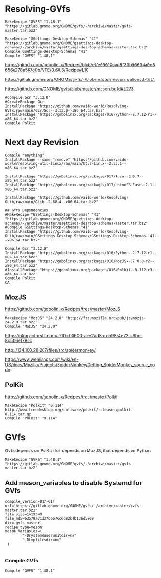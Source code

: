 # Resolving-GVfs
```
MakeRecipe "GVFS" "1.48.1" "https://gitlab.gnome.org/GNOME/gvfs/-/archive/master/gvfs-master.tar.bz2"

MakeRecipe "GSettings-Desktop-Schemas" "41" "https://gitlab.gnome.org/GNOME/gsettings-desktop-schemas/-/archive/master/gsettings-desktop-schemas-master.tar.bz2"
Compile GSettings-Desktop-Schemas "41"
Compile "GVFS" "1.48.1"
```

https://github.com/gobolinux/Recipes/blob/effe66610cad8f33b66634a9e3656a278a567e0b/VTE/0.60.3/Recipe#L10

https://gitlab.gnome.org/GNOME/gvfs/-/blob/master/meson_options.txt#L1

https://github.com/GNOME/gvfs/blob/master/meson.build#L273



```
#Compile Gcr "3.12.0"
#CreatePackage Gcr
InstallPackage "https://github.com/vaido-world/Resolving-GVfs/raw/main/Gcr/Gcr--3.12.0--x86_64.tar.bz2"
InstallPackage "https://gobolinux.org/packages/016/Python--2.7.12-r1--x86_64.tar.bz2"
Compile Polkit
```

# Next day Revision
```
Compile "anything"
InstallPackage --same "remove" "https://github.com/vaido-world/resolving-util-linux/raw/main/Util-Linux--2.35.1--x86_64.tar.bz2"

InstallPackage "https://gobolinux.org/packages/017/Fuse--2.9.7--x86_64.tar.bz2"
InstallPackage "https://gobolinux.org/packages/017/UnionFS-Fuse--2.1--x86_64.tar.bz2"

InstallPackage "https://github.com/vaido-world/Resolving-GLib/raw/main/GLib--2.68.4--x86_64.tar.bz2"

## GVfs Dependencies
#MakeRecipe "GSettings-Desktop-Schemas" "41" "https://gitlab.gnome.org/GNOME/gsettings-desktop-schemas/-/archive/master/gsettings-desktop-schemas-master.tar.bz2"
#Compile GSettings-Desktop-Schemas "41"
InstallPackage "https://github.com/vaido-world/Resolving-GLib/raw/main/GSettings-Desktop-Schemas/GSettings-Desktop-Schemas--41--x86_64.tar.bz2"

Compile Gcr "3.12.0"
InstallPackage "https://gobolinux.org/packages/016/Python--2.7.12-r1--x86_64.tar.bz2"
InstallPackage "https://gobolinux.org/packages/016/MozJS--17.0.0-r2--x86_64.tar.bz2"
#InstallPackage "https://gobolinux.org/packages/016/Polkit--0.112-r3--x86_64.tar.bz2"
Compile Polkit
CA
```

## MozJS
https://github.com/gobolinux/Recipes/tree/master/MozJS
```
MakeRecipe "MozJS" "24.2.0" "http://ftp.mozilla.org/pub/js/mozjs-24.2.0.tar.bz2"
Compile "MozJS" "24.2.0"
```


https://blog.actorsfit.com/a?ID=00600-aee2ad8b-cb98-4e73-a6bc-8c5ff6ef78dc

http://134.100.28.207/files/src/spidermonkey/

https://www.wenjiangs.com/wiki/en-US/docs/Mozilla/Projects/SpiderMonkey/Getting_SpiderMonkey_source_code

## PolKit
https://github.com/gobolinux/Recipes/tree/master/Polkit

```
MakeRecipe "Polkit" "0.114" http://www.freedesktop.org/software/polkit/releases/polkit-0.114.tar.gz
Compile "Polkit" "0.114"
```



# GVfs
Gvfs depends on PolKit that depends on MozJS, that depends on Python

```
MakeRecipe "GVFS" "1.48.1" "https://gitlab.gnome.org/GNOME/gvfs/-/archive/master/gvfs-master.tar.bz2"
```


## Add meson_variables to disable Systemd for GVfs 

```
compile_version=017-GIT
url="https://gitlab.gnome.org/GNOME/gvfs/-/archive/master/gvfs-master.tar.bz2"
file_size=1419548
file_md5=63b79a71337b6b76c6d82b4b136d55e9
dir='gvfs-master'
recipe_type=meson
meson_variables=(
        "-Dsystemduserunitdir=no"
        "-Dtmpfilesdir=no"
 )


```

### Compile GVfs

```
Compile "GVFS" "1.48.1"
```

